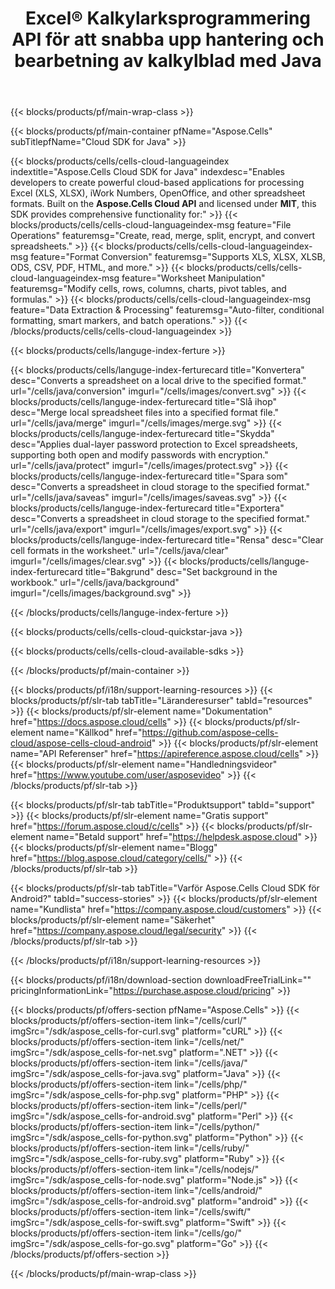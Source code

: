 ﻿---
title: Excel® Kalkylarksprogrammering API för att snabba upp hantering och bearbetning av kalkylblad med Java
description: API stöd för att bygga plattformsoberoende applikationer med möjlighet att generera, modifiera, konvertera, rendera och skriva ut kalkylblad. Det låter utvecklare hantera kalkylblad, rader, kolumner och celler, skapa kalkylbladsinnehåll och stilar från grunden, importera data till kalkylblad från olika datakällor, lägga till vanliga och komplexa matematiska, finansiella och textformler, skapa och manipulera pivottabeller, diagram, hyperlänkar, kommentarer, ritobjekt och mycket mer.
weight: 90
---
{{< blocks/products/pf/main-wrap-class >}}








{{< blocks/products/pf/main-container pfName="Aspose.Cells" subTitlepfName="Cloud SDK for Java" >}}






{{< blocks/products/cells/cells-cloud-languageindex indextitle="Aspose.Cells Cloud SDK for Java" indexdesc="Enables developers to create powerful cloud-based applications for processing Excel (XLS, XLSX), iWork Numbers, OpenOffice, and other spreadsheet formats. Built on the <b>Aspose.Cells Cloud API</b> and licensed under <b>MIT</b>, this SDK provides comprehensive functionality for:" >}}
    {{< blocks/products/cells/cells-cloud-languageindex-msg feature="File Operations" featuremsg="Create, read, merge, split, encrypt, and convert spreadsheets." >}}
    {{< blocks/products/cells/cells-cloud-languageindex-msg feature="Format Conversion" featuremsg="Supports XLS, XLSX, XLSB, ODS, CSV, PDF, HTML, and more." >}}
    {{< blocks/products/cells/cells-cloud-languageindex-msg feature="Worksheet Manipulation" featuremsg="Modify cells, rows, columns, charts, pivot tables, and formulas." >}}
    {{< blocks/products/cells/cells-cloud-languageindex-msg feature="Data Extraction & Processing" featuremsg="Auto-filter, conditional formatting, smart markers, and batch operations." >}}
{{< /blocks/products/cells/cells-cloud-languageindex >}}




{{< blocks/products/cells/languge-index-ferture >}}

{{< blocks/products/cells/languge-index-ferturecard title="Konvertera" desc="Converts a spreadsheet on a local drive to the specified format." url="/cells/java/conversion" imgurl="/cells/images/convert.svg" >}}
{{< blocks/products/cells/languge-index-ferturecard title="Slå ihop" desc="Merge local spreadsheet files into a specified format file." url="/cells/java/merge" imgurl="/cells/images/merge.svg" >}}
{{< blocks/products/cells/languge-index-ferturecard title="Skydda" desc="Applies dual-layer password protection to Excel spreadsheets, supporting both open and modify passwords with encryption." url="/cells/java/protect" imgurl="/cells/images/protect.svg" >}}
{{< blocks/products/cells/languge-index-ferturecard title="Spara som" desc="Converts a spreadsheet in cloud storage to the specified format." url="/cells/java/saveas" imgurl="/cells/images/saveas.svg" >}}
{{< blocks/products/cells/languge-index-ferturecard title="Exportera" desc="Converts a spreadsheet in cloud storage to the specified format." url="/cells/java/export" imgurl="/cells/images/export.svg" >}}
{{< blocks/products/cells/languge-index-ferturecard title="Rensa" desc="Clear cell formats in the worksheet." url="/cells/java/clear" imgurl="/cells/images/clear.svg" >}}
{{< blocks/products/cells/languge-index-ferturecard title="Bakgrund" desc="Set background in the workbook." url="/cells/java/background" imgurl="/cells/images/background.svg" >}}


{{< /blocks/products/cells/languge-index-ferture >}}



{{< blocks/products/cells/cells-cloud-quickstar-java >}}


{{< blocks/products/cells/cells-cloud-available-sdks >}}





<!--
{{< blocks/products/cells/cells-cloud-language-card title="Platform Independence" title2="" imgurl="https://products.aspose.cloud/supported-platform-min.png" >}} -->

{{< /blocks/products/pf/main-container >}}

{{< blocks/products/pf/i18n/support-learning-resources >}}
{{< blocks/products/pf/slr-tab tabTitle="Läranderesurser" tabId="resources" >}}
{{< blocks/products/pf/slr-element name="Dokumentation" href="https://docs.aspose.cloud/cells" >}}
{{< blocks/products/pf/slr-element name="Källkod" href="https://github.com/aspose-cells-cloud/aspose-cells-cloud-android" >}}
{{< blocks/products/pf/slr-element name="API Referenser" href="https://apireference.aspose.cloud/cells" >}}
{{< blocks/products/pf/slr-element name="Handledningsvideor" href="https://www.youtube.com/user/asposevideo" >}}
{{< /blocks/products/pf/slr-tab >}}

{{< blocks/products/pf/slr-tab tabTitle="Produktsupport" tabId="support" >}}
{{< blocks/products/pf/slr-element name="Gratis support" href="https://forum.aspose.cloud/c/cells" >}}
{{< blocks/products/pf/slr-element name="Betald support" href="https://helpdesk.aspose.cloud" >}}
{{< blocks/products/pf/slr-element name="Blogg" href="https://blog.aspose.cloud/category/cells/" >}}
{{< /blocks/products/pf/slr-tab >}}

{{< blocks/products/pf/slr-tab tabTitle="Varför Aspose.Cells Cloud SDK för Android?" tabId="success-stories" >}}
{{< blocks/products/pf/slr-element name="Kundlista" href="https://company.aspose.cloud/customers" >}}
{{< blocks/products/pf/slr-element name="Säkerhet" href="https://company.aspose.cloud/legal/security" >}}
{{< /blocks/products/pf/slr-tab >}}

{{< /blocks/products/pf/i18n/support-learning-resources >}}

{{< blocks/products/pf/i18n/download-section downloadFreeTrialLink="" pricingInformationLink="https://purchase.aspose.cloud/pricing" >}}

{{< blocks/products/pf/offers-section pfName="Aspose.Cells" >}}
    {{< blocks/products/pf/offers-section-item link="/cells/curl/" imgSrc="/sdk/aspose_cells-for-curl.svg" platform="cURL" >}}
    {{< blocks/products/pf/offers-section-item link="/cells/net/" imgSrc="/sdk/aspose_cells-for-net.svg" platform=".NET" >}}
    {{< blocks/products/pf/offers-section-item link="/cells/java/" imgSrc="/sdk/aspose_cells-for-java.svg" platform="Java" >}}
    {{< blocks/products/pf/offers-section-item link="/cells/php/" imgSrc="/sdk/aspose_cells-for-php.svg" platform="PHP" >}}
	{{< blocks/products/pf/offers-section-item link="/cells/perl/" imgSrc="/sdk/aspose_cells-for-android.svg" platform="Perl" >}}
    {{< blocks/products/pf/offers-section-item link="/cells/python/" imgSrc="/sdk/aspose_cells-for-python.svg" platform="Python" >}}
    {{< blocks/products/pf/offers-section-item link="/cells/ruby/" imgSrc="/sdk/aspose_cells-for-ruby.svg" platform="Ruby" >}}
    {{< blocks/products/pf/offers-section-item link="/cells/nodejs/" imgSrc="/sdk/aspose_cells-for-node.svg" platform="Node.js" >}}
    {{< blocks/products/pf/offers-section-item link="/cells/android/" imgSrc="/sdk/aspose_cells-for-android.svg" platform="android" >}}
    {{< blocks/products/pf/offers-section-item link="/cells/swift/" imgSrc="/sdk/aspose_cells-for-swift.svg" platform="Swift" >}}
	{{< blocks/products/pf/offers-section-item link="/cells/go/" imgSrc="/sdk/aspose_cells-for-go.svg" platform="Go" >}}
{{< /blocks/products/pf/offers-section >}}
<!-- {{</ blocks/products/pf/main-wrap-class >}} -->
{{< /blocks/products/pf/main-wrap-class >}}
